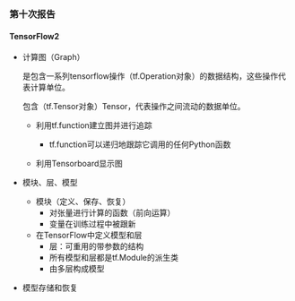 ### 第十次报告

#### TensorFlow2

- 计算图（Graph）

  是包含一系列tensorflow操作（tf.Operation对象）的数据结构，这些操作代表计算单位。

  包含（tf.Tensor对象）Tensor，代表操作之间流动的数据单位。

  - 利用tf.function建立图并进行追踪

    - tf.function可以递归地跟踪它调用的任何Python函数

  - 利用Tensorboard显示图

- 模块、层、模型

  - 模块（定义、保存、恢复）
    - 对张量进行计算的函数（前向运算）
    - 变量在训练过程中被跟新
  - 在TensorFlow中定义模型和层
      - 层：可重用的带参数的结构
      - 所有模型和层都是tf.Module的派生类
      - 由多层构成模型

- 模型存储和恢复

   